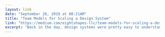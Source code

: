 ```yaml
---
layout: link 
date: "September 26, 2019 at 08:21AM"
title: "Team Models for Scaling a Design System"
link: "https://medium.com/eightshapes-llc/team-models-for-scaling-a-design-system-2cf9d03be6a0"
excerpt: "Back in the day, design systems were pretty easy to understand. My day was a cool afternoon in September 2006, and I’d just immersed myself as a designer using Sun.com’s living style guide (we called it a component library, for the record)."
---
```

